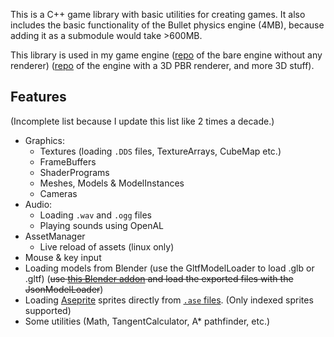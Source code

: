 This is a C++ game library with basic utilities for creating games.
It also includes the basic functionality of the Bullet physics engine (4MB), because adding it as a submodule would take >600MB.

This library is used in my game engine ([repo](https://github.com/dibidabidab/dibidab-engine) of the bare engine without any renderer) ([repo](https://github.com/hilkojj/flipkaas) of the engine with a 3D PBR renderer, and more 3D stuff).

## Features
(Incomplete list because I update this list like 2 times a decade.)

- Graphics:
    - Textures (loading `.DDS` files, TextureArrays, CubeMap etc.)
    - FrameBuffers
    - ShaderPrograms
    - Meshes, Models & ModelInstances
    - Cameras
- Audio:
    - Loading `.wav` and `.ogg` files
    - Playing sounds using OpenAL
- AssetManager
    - Live reload of assets (linux only)
- Mouse & key input
- Loading models from Blender (use the GltfModelLoader to load .glb or .gltf) (~~use [this Blender addon](https://github.com/hilkojj/blender_UBJSON_exporter) and load the exported files with the JsonModelLoader~~)
- Loading [Aseprite](https://www.aseprite.org/) sprites directly from [`.ase` files](https://github.com/aseprite/aseprite/blob/master/docs/ase-file-specs.md). (Only indexed sprites supported) 
- Some utilities (Math, TangentCalculator, A* pathfinder, etc.)
